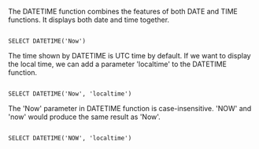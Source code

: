 The DATETIME function combines the features of both DATE and TIME functions.
It displays both date and time together.

<Editor lang="sql" dbName="students1.db">
<code>
SELECT DATETIME('Now')
</code>
</Editor>

The time shown by DATETIME is UTC time by default.
If we want to display the local time, we can add a parameter 'localtime' to the DATETIME function.

<Editor lang="sql" dbName="students1.db">
<code>
SELECT DATETIME('Now', 'localtime')
</code>
</Editor>

The 'Now' parameter in DATETIME function is case-insensitive.
'NOW' and 'now' would produce the same result as 'Now'.

<Editor lang="sql" dbName="students1.db">
<code>
SELECT DATETIME('NOW', 'localtime')
</code>
</Editor>
